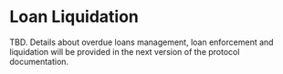 # Loan Liquidation
TBD. Details about overdue loans management, loan enforcement and liquidation will be provided in the next version of the protocol documentation.